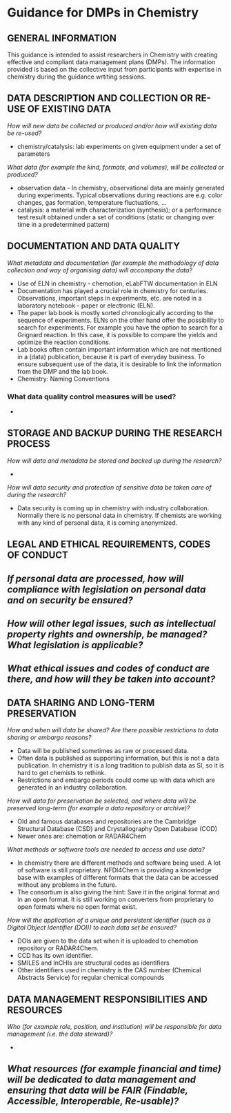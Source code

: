 # Guidance for DMPs in Chemistry

## GENERAL INFORMATION

This guidance is intended to assist researchers in Chemistry with creating effective and compliant data management plans (DMPs). The information provided is based on the collective input from participants with expertise in chemistry during the guidance wrtiting sessions.

## DATA DESCRIPTION AND COLLECTION OR RE-USE OF EXISTING DATA

_How will new data be collected or produced and/or how will existing data be re-used?_

- chemistry/catalysis: lab experiments on given equipment under a set of parameters

_What data (for example the kind, formats, and volumes), will be collected or produced?_

- observation data - In chemistry, observational data are mainly generated during experiments. Typical observations during reactions are e.g. color changes, gas formation, temperature fluctuations, ...
- catalysis:  a material with characterization (synthesis); or a performance test result obtained under a set of conditions (static or changing over time in a predetermined pattern)

## DOCUMENTATION AND DATA QUALITY

_What metadata and documentation (for example the methodology of data collection and way of organising data) will accompany the data?_

- Use of ELN in chemistry - chemotion, eLabFTW documentation in ELN
- Documentation has played a crucial role in chemistry for centuries. Observations, important steps in experiments, etc. are noted in a laboratory notebook - paper or electronic (ELN). 
- The paper lab book is mostly sorted chronologically according to the sequence of experiments. ELNs on the other hand offer the possibility to search for experiments. For example you have the option to search for a Grignard reaction. In this case, it is  possible to compare the yields and optimize the reaction conditions.
- Lab books often contain important information which are not mentioned in a (data) publication, because it is part of everyday business. To ensure subsequent use of the data, it is desirable to link the information from the DMP and the lab book.  
- Chemistry: Naming Conventions

### What data quality control measures will be used?
- 

## STORAGE AND BACKUP DURING THE RESEARCH PROCESS

_How will data and metadata be stored and backed up during the research?_

- 

_How will data security and protection of sensitive data be taken care of during the research?_

- Data security is coming up in chemistry with industry collaboration. Normally there is no personal data in chemistry. If chemists are working with any kind of personal data, it is coming anonymized.  

## LEGAL AND ETHICAL REQUIREMENTS, CODES OF CONDUCT

_If personal data are processed, how will compliance with legislation on personal data and on security be ensured?_
- 
_How will other legal issues, such as intellectual property rights and ownership, be managed? What legislation is applicable?_
- 
_What ethical issues and codes of conduct are there, and how will they be taken into account?_
- 

## DATA SHARING AND LONG-TERM PRESERVATION

_How and when will data be shared? Are there possible restrictions to data sharing or embargo
reasons?_

- Data will be published sometimes as raw or processed data. 
- Often data is published as supporting information, but this is not a data publication. In chemistry it is a long tradition to publish data as SI, so it is hard to get chemists to rethink.
- Restrictions and embargo periods could come up with data which are generated in an industry collaboration. 

_How will data for preservation be selected, and where data will be preserved long-term (for example a data repository or archive)?_

- Old and famous databases and repositories are the Cambridge Structural Database (CSD) and Crystallography Open Database (COD)
- Newer ones are: chemotion or RADAR4Chem

_What methods or software tools are needed to access and use data?_

- In chemistry there are different methods and software being used. A lot of software is still proprietary. NFDI4Chem is providing a knowledge base with examples of different formats that the data can be accessed without any problems in the future. 
- The consortium is also giving the hint: Save it in the original format and in an open format. It is still working on converters from proprietary to open formats where no open format exist.

_How will the application of a unique and persistent identifier (such as a Digital Object Identifier (DOI)) to each data set be ensured?_

- DOIs are given to the data set when it is uploaded to chemotion repository or RADAR4Chem.
- CCD has its own identifier.
- SMILES and InCHIs are structural codes as identifiers
- Other identifiers used in chemistry is the CAS number (Chemical Abstracts Service) for regular chemical compounds

## DATA MANAGEMENT RESPONSIBILITIES AND RESOURCES

_Who (for example role, position, and institution) will be responsible for data management (i.e. the data steward)?_

- 

_What resources (for example financial and time) will be dedicated to data management and ensuring that data will be FAIR (Findable, Accessible, Interoperable, Re-usable)?_
- 


